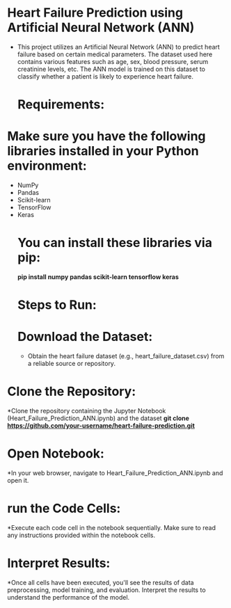 # Heart Failure Prediction using Artificial Neural Network (ANN)
* This project utilizes an Artificial Neural Network (ANN) to predict heart failure based on certain medical parameters. The dataset used here contains various features such as age, sex, blood pressure, serum creatinine levels, etc. The ANN model is trained on this dataset to classify whether a patient is likely to experience heart failure.
  # Requirements:
# Make sure you have the following libraries installed in your Python environment:

* NumPy
* Pandas
* Scikit-learn
* TensorFlow
* Keras
  # You can install these libraries via pip:
  **pip install numpy pandas scikit-learn tensorflow keras**
  # Steps to Run:
  # Download the Dataset:
  * Obtain the heart failure dataset (e.g., heart_failure_dataset.csv) from a reliable source or repository.

# Clone the Repository: 
*Clone the repository containing the Jupyter Notebook (Heart_Failure_Prediction_ANN.ipynb) and the dataset
**git clone https://github.com/your-username/heart-failure-prediction.git**
# Open Notebook: 
*In your web browser, navigate to Heart_Failure_Prediction_ANN.ipynb and open it.

# run the Code Cells: 
*Execute each code cell in the notebook sequentially. Make sure to read any instructions provided within the notebook cells.

# Interpret Results: 
*Once all cells have been executed, you'll see the results of data preprocessing, model training, and evaluation. Interpret the results to understand the performance of the model.
  
